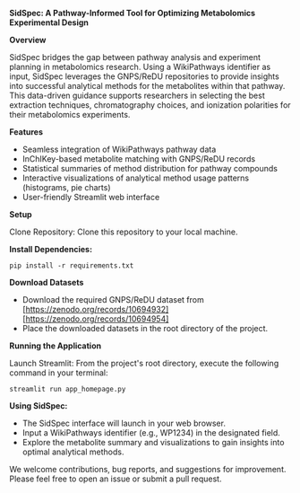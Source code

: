 **SidSpec: A Pathway-Informed Tool for Optimizing Metabolomics Experimental Design**

__Overview__

SidSpec bridges the gap between pathway analysis and experiment planning in metabolomics research. Using a WikiPathways identifier as input, SidSpec leverages the GNPS/ReDU repositories to provide insights into successful analytical methods for the metabolites within that pathway. This data-driven guidance supports researchers in selecting the best extraction techniques, chromatography choices, and ionization polarities for their metabolomics experiments.

__Features__

* Seamless integration of WikiPathways pathway data
* InChIKey-based metabolite matching with GNPS/ReDU records
* Statistical summaries of method distribution for pathway compounds
* Interactive visualizations of analytical method usage patterns (histograms, pie charts)
* User-friendly Streamlit web interface

__Setup__

Clone Repository: Clone this repository to your local machine.

__Install Dependencies:__

`pip install -r requirements.txt`

__Download Datasets__

* Download the required GNPS/ReDU dataset from [https://zenodo.org/records/10694932] [https://zenodo.org/records/10694954]
* Place the downloaded datasets in the root directory of the project.

__Running the Application__

Launch Streamlit: From the project's root directory, execute the following command in your terminal:

`streamlit run app_homepage.py`

__Using SidSpec:__
- The SidSpec interface will launch in your web browser.
- Input a WikiPathways identifier (e.g., WP1234) in the designated field.
- Explore the metabolite summary and visualizations to gain insights into optimal analytical methods.


We welcome contributions, bug reports, and suggestions for improvement. Please feel free to open an issue or submit a pull request.